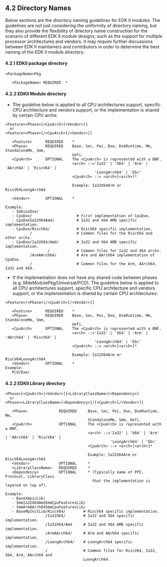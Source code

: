<!--- @file
  4.2 Directory Names

  Copyright (C) 2022 Advanced Micro Devices, Inc. All rights reserved.<BR>
  Copyright (c) 2022, Intel Corporation. All rights reserved.<BR>

  Redistribution and use in source (original document form) and 'compiled'
  forms (converted to PDF, epub, HTML and other formats) with or without
  modification, are permitted provided that the following conditions are met:

  1) Redistributions of source code (original document form) must retain the
     above copyright notice, this list of conditions and the following
     disclaimer as the first lines of this file unmodified.

  2) Redistributions in compiled form (transformed to other DTDs, converted to
     PDF, epub, HTML and other formats) must reproduce the above copyright
     notice, this list of conditions and the following disclaimer in the
     documentation and/or other materials provided with the distribution.

  THIS DOCUMENTATION IS PROVIDED BY TIANOCORE PROJECT "AS IS" AND ANY EXPRESS OR
  IMPLIED WARRANTIES, INCLUDING, BUT NOT LIMITED TO, THE IMPLIED WARRANTIES OF
  MERCHANTABILITY AND FITNESS FOR A PARTICULAR PURPOSE ARE DISCLAIMED. IN NO
  EVENT SHALL TIANOCORE PROJECT  BE LIABLE FOR ANY DIRECT, INDIRECT, INCIDENTAL,
  SPECIAL, EXEMPLARY, OR CONSEQUENTIAL DAMAGES (INCLUDING, BUT NOT LIMITED TO,
  PROCUREMENT OF SUBSTITUTE GOODS OR SERVICES; LOSS OF USE, DATA, OR PROFITS;
  OR BUSINESS INTERRUPTION) HOWEVER CAUSED AND ON ANY THEORY OF LIABILITY,
  WHETHER IN CONTRACT, STRICT LIABILITY, OR TORT (INCLUDING NEGLIGENCE OR
  OTHERWISE) ARISING IN ANY WAY OUT OF THE USE OF THIS DOCUMENTATION, EVEN IF
  ADVISED OF THE POSSIBILITY OF SUCH DAMAGE.

-->

## 4.2 Directory Names
Below sections are the directory naming guidelines for EDK II modules. The guidelines are not
just considering the uniformity of directory naming, but they also provide the flexibility of
directory name construction for the scenario of different EDK II module designs; such as the
support for multiple processor architectures and vendors. It may require further discussions
between EDK II maintainers and contributors in order to determine the best naming of the EDK II
module directory.

#### 4.2.1 EDKII package directory

```
<PackageName>Pkg

   <PackageName> REQUIRED  *
```

#### 4.2.2 EDKII Module directory

* The guideline below is applied to all CPU architectures support, specific CPU architecture and vendors support, or the implementation is shared by certain CPU archs:
```
<Feature><Phase>[<CpuArch>[<Vendor>]]
  or
<Feature><Phase>[/<CpuArch>[/<Vendor>]]

   <Feature>      REQUIRED    *
   <Phase>        REQUIRED    Base, Sec, Pei, Dxe, DxeRuntime, Mm, StandaloneMm, Smm,
                              Uefi.
   <CpuArch>      OPTIONAL    The <CpuArch> is represented with a BNF,
                              <arch> ::='Ia32' | 'X64' | 'Arm' | 'AArch64' | 'RiscV64' |
                                        'LoongArch64' | 'Ebc'   
                              <CpuArch> ::= <arch>[<arch>]*
                              
                              Example: Ia32X64Arm or RiscV64LoongArch64
                              
   <Vendor>       OPTIONAL    *

Example:
   - SmbiosDxe/
   - CpuDxe/                    # First implementation of CpuDxe.
   - CpuDxeIa32X64Amd/          # Ia32 and X64 AMD specific implementation.
   - CpuDxe/RiscV64/            # RiscV64 specific implementation.
           /                    # Common files for the RiscV64 and other archs.
   - CpuDxe/Ia32X64/Amd/        # Ia32 and X64 AMD specific implementation.
                   /            # Common files for Ia32 and X64 archs.
           /ArmAArch64/         # Arm and AArch64 implementation of CpuDxe.
           /                    # Common files for the Arm, AArch64, Ia32 and X64.
```

* If the implementation does not have any shared code between phases (e.g.
MdeModulePkg/Universal/PCD). The guideline below is applied to all CPU architectures support, specific CPU architecture and vendors support, or the implementation is shared by certain CPU architectures:

```
<Feature>/<Phase>[/<CpuArch>[/<Vendor>]]

   <Feature>      REQUIRED    *
   <Phase>        REQUIRED    Base, Sec, Pei, Dxe, DxeRuntime, Mm, StandaloneMm, Smm,
                              Uefi.
   <CpuArch>      OPTIONAL    The <CpuArch> is represented with a BNF,
                              <arch> ::='Ia32' | 'X64' | 'Arm' | 'AArch64' | 'RiscV64' |
                                        'LoongArch64' | 'Ebc'
                              <CpuArch> ::= <arch>[<arch>]*

                              Example: Ia32X64Arm or RiscV64LoongArch64
   <Vendor>       OPTIONAL    *
Example:
   Pcd/Dxe/
```

#### 4.2.2 EDKII Library directory
```
<Phase>[<CpuArch>[<Vendor>]]<LibraryClassName>[<Dependency>]
  or
<Phase><LibraryClassName>[<Dependency>]/[<CpuArch>[/<Vendor>]]

   <Phase>              REQUIRED     Base, Sec, Pei, Dxe, DxeRuntime, Mm,
                                     StandaloneMm, Smm, Uefi.
   <CpuArch>            OPTIONAL     The <CpuArch> is represented with a BNF,
                                     <arch> ::='Ia32' | 'X64' | 'Arm' | 'AArch64' | 'RiscV64' |
                                               'LoongArch64' | 'Ebc'
                                     <CpuArch> ::= <arch>[<arch>]*

                                     Example: Ia32X64Arm or RiscV64LoongArch64
   <Vendor>             OPTIONAL     *
   <LibraryClassName>   REQUIRED     *
   <Dependency>         OPTIONAL     * (Typically name of PPI, Protocol, LibraryClass
                                       that the implementation is layered on top of).

Example:
   - BaseXApicLib/
   - SmmIa32X64AmdSmmCpuFeaturesLib/
   - SmmArmAArch64SmmCpuFeaturesLib/
   - BaseMpInitLib/RiscV64/        # RiscV64 specific implementation.
                  /Ia32X64/        # Ia32 and X64 specific implementation.
                  /Ia32X64/Amd     # Ia32 and X64 AMD specific implementation.
                  /ArmAArch64/     # Arm and AAch64 specific implementation.
                  /LoongArch64/    # LoongArch64 specific implementation.
                  /                # Common files for RiscV64, Ia32, X64, Arm, AArch64 and
                                   LoongArch64.
```

